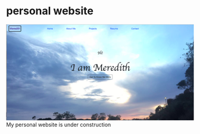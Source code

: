 # personal website
![alt text](https://github.com/meredithxu/personal_website/blob/master/screenshoot.png "pic")
My personal website is under construction
